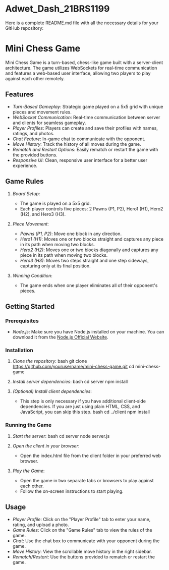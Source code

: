 # Adwet_Dash_21BRS1199
Here is a complete README.md file with all the necessary details for your GitHub repository:

# Mini Chess Game

Mini Chess Game is a turn-based, chess-like game built with a server-client architecture. The game utilizes WebSockets for real-time communication and features a web-based user interface, allowing two players to play against each other remotely. 

## Features

- *Turn-Based Gameplay*: Strategic game played on a 5x5 grid with unique pieces and movement rules.
- *WebSocket Communication*: Real-time communication between server and clients for seamless gameplay.
- *Player Profiles*: Players can create and save their profiles with names, ratings, and photos.
- *Chat Feature*: In-game chat to communicate with the opponent.
- *Move History*: Track the history of all moves during the game.
- *Rematch and Restart Options*: Easily rematch or restart the game with the provided buttons.
- *Responsive UI*: Clean, responsive user interface for a better user experience.

## Game Rules

1. *Board Setup*:
   - The game is played on a 5x5 grid.
   - Each player controls five pieces: 2 Pawns (P1, P2), Hero1 (H1), Hero2 (H2), and Hero3 (H3).
   
2. *Piece Movement*:
   - *Pawns (P1, P2)*: Move one block in any direction.
   - *Hero1 (H1)*: Moves one or two blocks straight and captures any piece in its path when moving two blocks.
   - *Hero2 (H2)*: Moves one or two blocks diagonally and captures any piece in its path when moving two blocks.
   - *Hero3 (H3)*: Moves two steps straight and one step sideways, capturing only at its final position.
   
3. *Winning Condition*:
   - The game ends when one player eliminates all of their opponent's pieces.

## Getting Started

### Prerequisites

- *Node.js*: Make sure you have Node.js installed on your machine. You can download it from the [Node.js Official Website](https://nodejs.org/).

### Installation

1. *Clone the repository*:
   bash
   git clone https://github.com/yourusername/mini-chess-game.git
   cd mini-chess-game
   

2. *Install server dependencies*:
   bash
   cd server
   npm install
   

3. *(Optional) Install client dependencies*:
   - This step is only necessary if you have additional client-side dependencies. If you are just using plain HTML, CSS, and JavaScript, you can skip this step.
   bash
   cd ../client
   npm install
   

### Running the Game

1. *Start the server*:
   bash
   cd server
   node server.js
   

2. *Open the client in your browser*:
   - Open the index.html file from the client folder in your preferred web browser.

3. *Play the Game*:
   - Open the game in two separate tabs or browsers to play against each other.
   - Follow the on-screen instructions to start playing.

## Usage

- *Player Profile*: Click on the "Player Profile" tab to enter your name, rating, and upload a photo.
- *Game Rules*: Click on the "Game Rules" tab to view the rules of the game.
- *Chat*: Use the chat box to communicate with your opponent during the game.
- *Move History*: View the scrollable move history in the right sidebar.
- *Rematch/Restart*: Use the buttons provided to rematch or restart the game.
